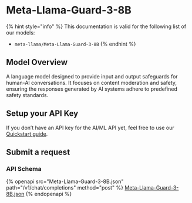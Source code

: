 # Meta-Llama-Guard-3-8B

{% hint style="info" %}
This documentation is valid for the following list of our models:

* `meta-llama/Meta-Llama-Guard-3-8B`
{% endhint %}

## Model Overview

A language model designed to provide input and output safeguards for human-AI conversations. It focuses on content moderation and safety, ensuring the responses generated by AI systems adhere to predefined safety standards.

## Setup your API Key

If you don’t have an API key for the AI/ML API yet, feel free to use our [Quickstart guide](https://docs.aimlapi.com/quickstart/setting-up).

## Submit a request

### API Schema

{% openapi src="Meta-Llama-Guard-3-8B.json" path="/v1/chat/completions" method="post" %}
[Meta-Llama-Guard-3-8B.json](Meta-Llama-Guard-3-8B.json)
{% endopenapi %}
